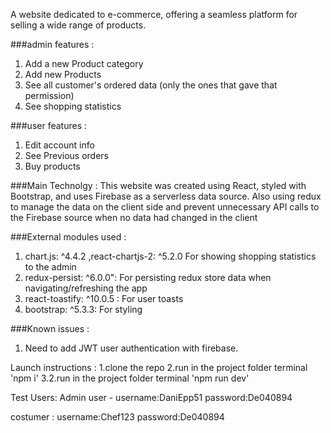 A website dedicated to e-commerce, offering a seamless platform for selling a wide range of products.

###admin features :
1. Add a new Product category
2. Add new Products
3. See all customer's ordered data (only the ones that gave that permission)
4. See shopping statistics

###user features :
1. Edit account info
2. See Previous orders
3. Buy products

###Main Technolgy  : 
This website was created using React, styled with Bootstrap, and uses Firebase as a serverless data source. 
Also using redux to manage the data on the client side and prevent unnecessary API calls to the Firebase source when no data had changed in the client

###External modules used :
1. chart.js: ^4.4.2 ,react-chartjs-2: ^5.2.0 For showing shopping statistics to the admin
2. redux-persist: ^6.0.0": For persisting redux store data when navigating/refreshing the app
3. react-toastify: ^10.0.5 : For user toasts
4. bootstrap: ^5.3.3: For styling

###Known issues : 
1. Need to add JWT user authentication with firebase.


Launch instructions :
1.clone the repo
2.run in the project folder terminal 'npm i'
3.2.run in the project folder terminal 'npm run dev'

Test Users:
Admin user - 
username:DaniEpp51
password:De040894

costumer :
username:Chef123
password:De040894
